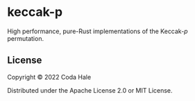 # keccak-p

High performance, pure-Rust implementations of the Keccak-_p_ permutation.

## License

Copyright © 2022 Coda Hale

Distributed under the Apache License 2.0 or MIT License.
